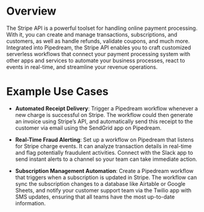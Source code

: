 # Overview

The Stripe API is a powerful toolset for handling online payment processing. With it, you can create and manage transactions, subscriptions, and customers, as well as handle refunds, validate coupons, and much more. Integrated into Pipedream, the Stripe API enables you to craft customized serverless workflows that connect your payment processing system with other apps and services to automate your business processes, react to events in real-time, and streamline your revenue operations.

# Example Use Cases

- **Automated Receipt Delivery**: Trigger a Pipedream workflow whenever a new charge is successful on Stripe. The workflow could then generate an invoice using Stripe’s API, and automatically send this receipt to the customer via email using the SendGrid app on Pipedream.

- **Real-Time Fraud Alerting**: Set up a workflow on Pipedream that listens for Stripe charge events. It can analyze transaction details in real-time and flag potentially fraudulent activities. Connect with the Slack app to send instant alerts to a channel so your team can take immediate action.

- **Subscription Management Automation**: Create a Pipedream workflow that triggers when a subscription is updated in Stripe. The workflow can sync the subscription changes to a database like Airtable or Google Sheets, and notify your customer support team via the Twilio app with SMS updates, ensuring that all teams have the most up-to-date information.
